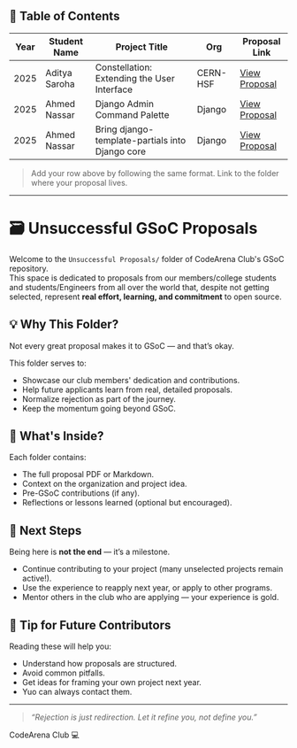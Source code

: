 ## 📅 Table of Contents

| Year | Student Name | Project Title | Org | Proposal Link |
|------|--------------|----------------|-----|----------------|
| 2025 | Aditya Saroha | Constellation: Extending the User Interface | CERN-HSF | [View Proposal](./2025/GSoC%202025%20Project%20Proposal%20for%20Extending%20User%20Interface_%20Constellation.pdf)|
| 2025 | Ahmed Nassar | Django Admin Command Palette | Django | [View Proposal](https://github.com/AhmedNassar7/GSoC-Accepted-Proposals/blob/main/Unsucessful%20Proposals/2025/Django_Admin_Command_Palette.pdf)|
| 2025 | Ahmed Nassar | Bring django-template-partials into Django core | Django | [View Proposal](https://github.com/AhmedNassar7/GSoC-Accepted-Proposals/blob/main/Unsucessful%20Proposals/2025/Bring%20django-template-partials%20into%20Django%20core.pdf)|

> Add your row above by following the same format. Link to the folder where your proposal lives.

---

# 🗃️ Unsuccessful GSoC Proposals

Welcome to the `Unsuccessful Proposals/` folder of CodeArena Club's GSoC repository.  
This space is dedicated to proposals from our members/college students and students/Engineers from all over the world that, despite not getting selected, represent **real effort, learning, and commitment** to open source.

## 💡 Why This Folder?

Not every great proposal makes it to GSoC — and that’s okay.

This folder serves to:
- Showcase our club members' dedication and contributions.
- Help future applicants learn from real, detailed proposals.
- Normalize rejection as part of the journey.
- Keep the momentum going beyond GSoC.

## 📂 What's Inside?

Each folder contains:
- The full proposal PDF or Markdown.
- Context on the organization and project idea.
- Pre-GSoC contributions (if any).
- Reflections or lessons learned (optional but encouraged).

## 🚀 Next Steps

Being here is **not the end** — it’s a milestone.
- Continue contributing to your project (many unselected projects remain active!).
- Use the experience to reapply next year, or apply to other programs.
- Mentor others in the club who are applying — your experience is gold.

## 🧠 Tip for Future Contributors

Reading these will help you:
- Understand how proposals are structured.
- Avoid common pitfalls.
- Get ideas for framing your own project next year.
- Yuo can always contact them.

---

> _“Rejection is just redirection. Let it refine you, not define you.”_

CodeArena Club 💻
